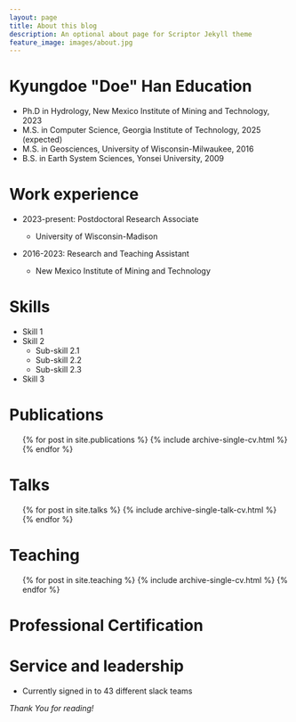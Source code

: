 ```yaml
---
layout: page
title: About this blog
description: An optional about page for Scriptor Jekyll theme
feature_image: images/about.jpg
---
```


**Kyungdoe "Doe" Han** 
Education
======
* Ph.D in Hydrology, New Mexico Institute of Mining and Technology, 2023
* M.S. in Computer Science, Georgia Institute of Technology, 2025 (expected)
* M.S. in Geosciences, University of Wisconsin-Milwaukee, 2016
* B.S. in Earth System Sciences, Yonsei University, 2009

Work experience
======
* 2023-present: Postdoctoral Research Associate
  * University of Wisconsin-Madison

* 2016-2023: Research and Teaching Assistant
  * New Mexico Institute of Mining and Technology

Skills
======
* Skill 1
* Skill 2
  * Sub-skill 2.1
  * Sub-skill 2.2
  * Sub-skill 2.3
* Skill 3

Publications
======
  <ul>{% for post in site.publications %}
    {% include archive-single-cv.html %}
  {% endfor %}</ul>
  
Talks
======
  <ul>{% for post in site.talks %}
    {% include archive-single-talk-cv.html %}
  {% endfor %}</ul>
  
Teaching
======
  <ul>{% for post in site.teaching %}
    {% include archive-single-cv.html %}
  {% endfor %}</ul>
  
Professional Certification
======

Service and leadership
======
* Currently signed in to 43 different slack teams


*Thank You for reading!*
